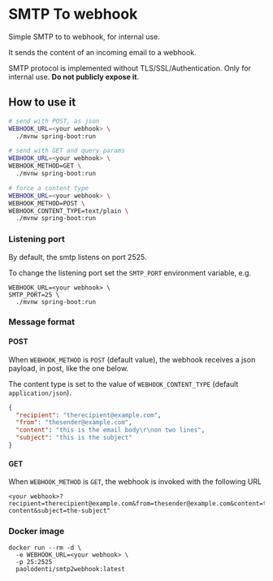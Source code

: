 # SMTP To webhook

Simple SMTP to to webhook, for internal use.

It sends the content of an incoming email to a webhook.

SMTP protocol is implemented without TLS/SSL/Authentication.
Only for internal use. **Do not publicly expose it**.

## How to use it

```bash
# send with POST, as json
WEBHOOK_URL=<your webhook> \
  ./mvnw spring-boot:run
```

```bash
# send with GET and query params
WEBHOOK_URL=<your webhook> \
WEBHOOK_METHOD=GET \
  ./mvnw spring-boot:run
```

```bash
# force a content type
WEBHOOK_URL=<your webhook> \
WEBHOOK_METHOD=POST \
WEBHOOK_CONTENT_TYPE=text/plain \
  ./mvnw spring-boot:run
```

### Listening port

By default, the smtp listens on port 2525.

To change the listening port set the `SMTP_PORT` environment variable, e.g.

```
WEBHOOK_URL=<your webhook> \
SMTP_PORT=25 \
  ./mvnw spring-boot:run
```

### Message format

#### POST

When `WEBHOOK_METHOD` is `POST` (default value), the webhook receives a json payload, in post, like the one below.

The content type is set to the value of `WEBHOOK_CONTENT_TYPE` (default `application/json`).

```json
{
  "recipient": "therecipient@example.com",
  "from": "thesender@example.com",
  "content": "this is the email body\r\non two lines",
  "subject": "this is the subject"
}
```

#### GET

When `WEBHOOK_METHOD` is `GET`, the webhook is invoked with the following URL

```
<your webhook>?recipient=therecipient@example.com&from=thesender@example.com&content=the-content&subject=the-subject"
```

### Docker image

```
docker run --rm -d \
  -e WEBHOOK_URL=<your webhook> \
  -p 25:2525
  paolodenti/smtp2webhook:latest
```
